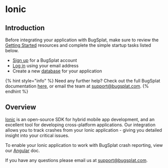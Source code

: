 # Ionic

## Introduction

Before integrating your application with BugSplat, make sure to review the [Getting Started](https://www.bugsplat.com/resources/bugsplat-101/) resources and complete the simple startup tasks listed below.

* [Sign up](https://app.bugsplat.com/v2/sign-up) for a BugSplat account
* [Log in](https://app.bugsplat.com/auth0/login) using your email address
* Create a new [database](https://app.bugsplat.com/v2/company) for your application

{% hint style="info" %}
Need any further help? Check out the full BugSplat documentation [here](https://www.bugsplat.com/docs), or email the team at [support@bugsplat.com](mailto:support@bugsplat.com).
{% endhint %}

## Overview

[Ionic](https://ionicframework.com/) is an open-source SDK for hybrid mobile app development, and an excellent tool for developing cross-platform applications. Our integration allows you to track crashes from your Ionic application - giving you detailed insight into your critical issues.

To enable your Ionic application to work with BugSplat crash reporting, view our [Angular](../web/angular.md) doc.

If you have any questions please email us at [support@bugsplat.com](mailto:support@bugsplat.com).

